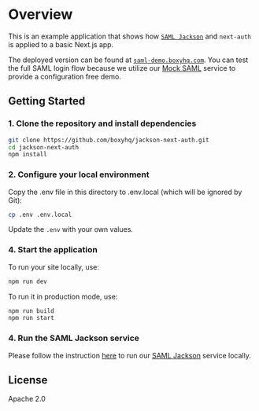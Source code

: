 # Overview

This is an example application that shows how [`SAML Jackson`](https://github.com/boxyhq/jackson) and `next-auth` is applied to a basic Next.js app.

The deployed version can be found at [`saml-demo.boxyhq.com`](https://saml-demo.boxyhq.com). You can test the full SAML login flow because we utilize our [Mock SAML](https://mocksaml.com/) service to provide a configuration free demo.

## Getting Started

### 1. Clone the repository and install dependencies

```bash
git clone https://github.com/boxyhq/jackson-next-auth.git
cd jackson-next-auth
npm install
```

### 2. Configure your local environment

Copy the .env file in this directory to .env.local (which will be ignored by Git):

```bash
cp .env .env.local
```

Update the `.env` with your own values.

### 4. Start the application

To run your site locally, use:

```bash
npm run dev
```

To run it in production mode, use:

```bash
npm run build
npm run start
```

### 4. Run the SAML Jackson service

Please follow the instruction [here](https://boxyhq.com/docs/jackson/local-development) to run our [SAML Jackson](https://github.com/boxyhq/jackson) service locally.

## License

Apache 2.0
